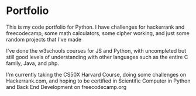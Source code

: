 # Portfolio
This is my code portfolio for Python. I have challenges for hackerrank and freecodecamp, some math calculators, some cipher working, and just some random projects that I've made

I've done the w3schools courses for JS and Python, with uncompleted but still good levels of understanding with other languages such as the entire C family, Java, and php.

I'm currently taking the CS50X Harvard Course, doing some challenges on Hackerrank.com, and hoping to be certified in Scientific Computer in Python and Back End Development on freecodecamp.org
